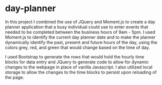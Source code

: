 # day-planner

In this project I combined the use of JQuery and Moment.js to create a day planner application that a busy individual could use to enter events that needed to be completed between the business hours of 9am - 5pm.  I used Moment.js to identify the current day planner date and to make the planner dynamically identify the past, present and future hours of the day, using the colors grey, red, and green that would change based on the time of day.

I used Bootstrap to generate the rows that would hold the hourly time blocks for data entry and JQuery to generate code to allow for dynamic changes to the webpage in place of vanilla Javascript.  I also utilized local storage to allow the changes to the time blocks to persist upon reloading of the page.

